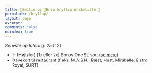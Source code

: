 ```yaml
---
title: 👰Emilie og 🤵Enzo bryllup ønskeliste 🤍
permalink: /bryllup/
layout: page
excerpt: 
comments: false
noindex: true
---
```


*Seneste opdatering: 25.11.21*

- ✨ (Højtaler) [1x eller 2x] Sonos One SL sort ([se mere](https://www.komplett.dk/product/1137446/tv-hifi/hoejttalere/multiroom/sonos-one-sl-sort))
- Gavekort til restaurant (f.eks. M.A.S.H., Bæst, Høst, Mirabelle, Bistro Royal, SURT)
